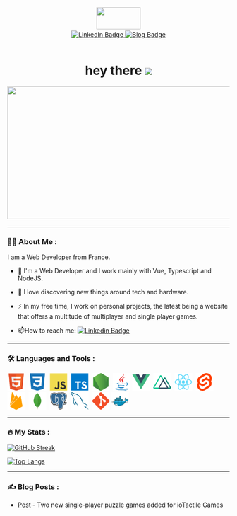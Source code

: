 <div id="header" align="center">
  <img src="https://i.imgur.com/nsSYjrW.jpeg" width="100" height="50" />
  <div id="badges">
    <a href="https://www.linkedin.com/in/jordanbiesmans/">
      <img src="https://img.shields.io/badge/My_LinkedIn-blue?style=flat-square" alt="LinkedIn Badge"/>
    </a>
    <a href="https://www.iotactile.com">
      <img src="https://img.shields.io/badge/My_Blog-yellow?style=flat-square" alt="Blog Badge"/>
    </a>
  </div>
  <img src="https://komarev.com/ghpvc/?username=ioTactile&style=flat-square&color=blue" alt=""/>
  <h1>
    hey there
    <img src="https://media.giphy.com/media/hvRJCLFzcasrR4ia7z/giphy.gif" width="30px"/>
  </h1>
</div>

<div align="center">
  <img src="https://media.giphy.com/media/dWesBcTLavkZuG35MI/giphy.gif" width="600" height="300"/>
</div>

---

### :man_technologist: About Me :

I am a Web Developer from France.

- :telescope: I'm a Web Developer and I work mainly with Vue, Typescript and NodeJS.

- :seedling: I love discovering new things around tech and hardware.

- :zap: In my free time, I work on personal projects, the latest being a website that offers a multitude of multiplayer and single player games.

- :mailbox:How to reach me: [![Linkedin Badge](https://img.shields.io/badge/-Jordan-blue?style=flat&logo=Linkedin&logoColor=white)](https://www.linkedin.com/in/jordanbiesmans/)

---

### :hammer_and_wrench: Languages and Tools :

<div>
  <img src="https://github.com/devicons/devicon/blob/master/icons/html5/html5-original.svg" title="HTML5" alt="HTML" width="40" height="40"/>&nbsp;
  <img src="https://github.com/devicons/devicon/blob/master/icons/css3/css3-plain.svg"  title="CSS3" alt="CSS" width="40" height="40"/>&nbsp;
  <img src="https://github.com/devicons/devicon/blob/master/icons/javascript/javascript-original.svg" title="JavaScript" alt="JavaScript" width="40" height="40"/>&nbsp;
  <img src="https://github.com/devicons/devicon/blob/master/icons/typescript/typescript-original.svg" title="TypeScript" alt="TypeScript" width="40" height="40"/>&nbsp;
  <img src="https://github.com/devicons/devicon/blob/master/icons/nodejs/nodejs-original.svg" title="NodeJS" alt="NodeJS" width="40" height="40"/>&nbsp;
   <img src="https://github.com/devicons/devicon/blob/master/icons/java/java-original.svg" title="Java" **alt="Java" width="40" height="40"/>
  <img src="https://github.com/devicons/devicon/blob/master/icons/vuejs/vuejs-original.svg" title="VueJS" alt="VueJS" width="40" height="40"/>&nbsp;
  <img src="https://github.com/devicons/devicon/blob/master/icons/nuxtjs/nuxtjs-original.svg" title="NuxtJS" alt="NuxtJS" width="40" height="40"/>&nbsp;
  <img src="https://github.com/devicons/devicon/blob/master/icons/react/react-original.svg" title="React" alt="React" width="40" height="40"/>&nbsp;
  <img src="https://github.com/devicons/devicon/blob/master/icons/svelte/svelte-original.svg" title="Svelte" alt="Svelte" width="40" height="40"/>&nbsp;
  <img src="https://github.com/devicons/devicon/blob/master/icons/firebase/firebase-plain.svg" title="Firebase" alt="Firebase" width="40" height="40"/>&nbsp;
  <img src="https://github.com/devicons/devicon/blob/master/icons/mongodb/mongodb-original.svg" title="MongoDB" alt="MongoDB" width="40" height="40"/>&nbsp;
  <img src="https://github.com/devicons/devicon/blob/master/icons/postgresql/postgresql-original.svg" title="PostgreSQL" alt="PostgreSQL" width="40" height="40"/>&nbsp;
  <img src="https://github.com/devicons/devicon/blob/master/icons/mysql/mysql-original.svg" title="MySQL" alt="MySQL" width="40" height="40"/>&nbsp;
  <img src="https://github.com/devicons/devicon/blob/master/icons/git/git-original.svg" title="Git" **alt="Git" width="40" height="40"/>
  <img src="https://github.com/devicons/devicon/blob/master/icons/docker/docker-original.svg" title="Docker" **alt="Docker" width="40" height="40"/>
</div>

---

### :fire: My Stats :

[![GitHub Streak](http://github-readme-streak-stats.herokuapp.com?user=ioTactile&theme=dark&background=000000)](https://git.io/streak-stats)

[![Top Langs](https://github-readme-stats.vercel.app/api/top-langs/?username=ioTactile&layout=compact&theme=vision-friendly-dark)](https://github.com/anuraghazra/github-readme-stats)

---

### :writing_hand: Blog Posts :

- [Post](https://www.iotactile.com/articles/le-demineur-et-le-takuzu-vfnlnkgvf1yqod3zlbxn) - Two new single-player puzzle games added for ioTactile Games

